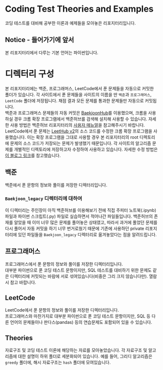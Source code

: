 # Coding Test Theories and Examples
코딩 테스트를 대비해 공부한 이론과 예제들을 모아놓은 리포지터리입니다.

## Notice - 들어가기에 앞서
본 리포지터리에서 다루는 기본 언어는 파이썬입니다.  

# 디렉터리 구성
본 리포지터리에는 백준, 프로그래머스, LeetCode에서 푼 문제들을 자동으로 커밋한 폴더가 있습니다. 각 사이트에서 푼 문제들을 사이트의 이름을 딴 `백준`과 `프로그래머스`, `LeetCode` 폴더에 저장됩니다. 채점 결과 모든 문제를 통과한 문제들만 자동으로 커밋됩니다.  
백준과 프로그래머스 문제들의 자동 커밋은 [BaekjoonHub](https://github.com/BaekjoonHub/BaekjoonHub)를 이용했으며, 크롬을 사용하실 경우 크롬 확장 프로그램에서 백준허브를 검색해 설치해 사용할 수 있습니다. 자세한 사용 방법은 백준허브 리포지터리의 [사용자 매뉴얼](https://velog.io/@flaxinger/%EB%B0%B1%EC%A4%80%ED%97%88%EB%B8%8C-%EC%82%AC%EC%9A%A9-%EB%B0%A9%EB%B2%95)을 참고해주시기 바랍니다.  
LeetCode에서 푼 문제는 [LeetHub v2](https://github.com/arunbhardwaj/LeetHub-2.0)의 소스 코드를 수정한 크롬 확장 프로그램을 사용했습니다. 이는 확장 프로그램을 그대로 사용할 경우 본 리포지터리의 root 디렉토리에 문제의 소스 코드가 저장되는 문제가 발생했기 때문입니다. 각 사이트의 알고리즘 문제를 개별적인 디렉토리에 저장하고자 수정하여 사용하고 있습니다. 자세한 수정 방법은 [이 블로그 링크](https://velog.io/@nayu1105/LeetHub-%ED%8F%B4%EB%8D%94-%EA%B5%AC%EC%A1%B0-%EB%B3%80%EA%B2%BD%ED%95%98%EA%B8%B0)를 참고했습니다.
## 백준
백준에서 푼 문항의 정보와 풀이를 저장한 디렉터리입니다.  
### `Baekjoon_legacy` 디렉터리에 대하여
이 디렉터리는 주인장이 아직 백준허브를 이용해보기 전에 직접 주피터 노트북(.ipynb) 파일과 파이썬 스크립트(.py) 파일로 실습하면서 적어나간 파일들입니다. 백준허브의 존재를 알았을 때 이미 너무 많은 문제를 풀어놓은 상태였고, 따라서 과거에 풀었던 문제를 다시 풀어서 자동 커밋을 하기 너무 번거로웠기 때문에 기존에 사용하던 private 리포지터리에 있던 파일들을 `Baekjoon_legacy` 디렉터리로 옮겨놓았다는 점을 알려드립니다.
## 프로그래머스
프로그래머스에서 푼 문항의 정보와 풀이를 저장한 디렉터리입니다.  
대부분 파이썬으로 푼 코딩 테스트 문항이지만, SQL 테스트를 대비하기 위한 문제도 같은 디렉터리에 커밋되는 바람에 서로 섞여있습니다(비중은 그리 크지 않습니다만). 열람 시 참고 바랍니다.
## LeetCode
LeetCode에서 푼 문항의 정보와 풀이를 저장한 디렉터리입니다.  
프로그래머스와 마찬가지로 대부분 파이썬으로 푼 코딩 테스트 문항이지만, SQL 등 다른 언어의 문제들이나 판다스(pandas) 등의 연습문제도 포함되어 있을 수 있습니다.
## Theories
자료구조 및 코딩 테스트 이론에 해당하는 자료를 모아놓았습니다. 각 자료구조 및 알고리즘에 대한 설명이 하위 폴더로 세분화되어 있습니다. 예를 들어, 그리디 알고리즘은 `greedy` 폴더에, 해시 자료구조는 `hash` 폴더에 모여있습니다.